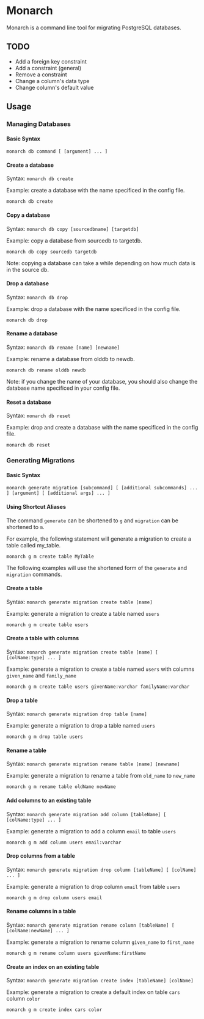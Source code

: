 # Monarch
Monarch is a command line tool for migrating PostgreSQL databases.

## TODO

* Add a foreign key constraint
* Add a constraint (general)
* Remove a constraint
* Change a column's data type
* Change column's default value

## Usage

### Managing Databases

#### Basic Syntax
`monarch db command [ [argument] ... ]`

#### Create a database
Syntax:
`monarch db create`

Example: create a database with the name specificed in the config file.
```
monarch db create
```

#### Copy a database
Syntax:
`monarch db copy [sourcedbname] [targetdb]`

Example: copy a database from sourcedb to targetdb.
```
monarch db copy sourcedb targetdb
```

Note: copying a database can take a while depending on how much data is in the source db.

#### Drop a database
Syntax:
`monarch db drop`

Example: drop a database with the name specificed in the config file.
```
monarch db drop
```

#### Rename a database
Syntax:
`monarch db rename [name] [newname]`

Example: rename a database from olddb to newdb.
```
monarch db rename olddb newdb
```

Note: if you change the name of your database, you should also change the database name specificed in your config file.

#### Reset a database
Syntax:
`monarch db reset`

Example: drop and create a database with the name specificed in the config file.
```
monarch db reset
```

### Generating Migrations

#### Basic Syntax
`monarch generate migration [subcommand] [ [additional subcommands] ... ] [argument] [ [additional args] ... ] `

#### Using Shortcut Aliases
The command `generate` can be shortened to `g` and `migration` can be shortened to `m`.

For example, the following statement will generate a migration to create a table called my_table.
```
monarch g m create table MyTable
```

The following examples will use the shortened form of the `generate` and `migration` commands.

#### Create a table
Syntax:
`monarch generate migration create table [name]`

Example: generate a migration to create a table named `users`
```
monarch g m create table users
```

#### Create a table with columns
Syntax:
`monarch generate migration create table [name] [ [colName:type] ... ]`

Example: generate a migration to create a table named `users` with columns `given_name` and `family_name`
```
monarch g m create table users givenName:varchar familyName:varchar
```

#### Drop a table
Syntax:
`monarch generate migration drop table [name]`

Example: generate a migration to drop a table named `users`
```
monarch g m drop table users
```

#### Rename a table
Syntax:
`monarch generate migration rename table [name] [newname]`

Example: generate a migration to rename a table from `old_name` to `new_name`
```
monarch g m rename table oldName newName
```

#### Add columns to an existing table
Syntax:
`monarch generate migration add column [tableName] [ [colName:type] ... ]`

Example: generate a migration to add a column `email` to table `users`
```
monarch g m add column users email:varchar
```

#### Drop columns from a table
Syntax:
`monarch generate migration drop column [tableName] [ [colName] ... ]`

Example: generate a migration to drop column `email` from table `users`
```
monarch g m drop column users email
```

#### Rename columns in a table
Syntax:
`monarch generate migration rename column [tableName] [ [colName:newName] ... ]`

Example: generate a migration to rename column `given_name` to `first_name`
```
monarch g m rename column users givenName:firstName
```

#### Create an index on an existing table
Syntax:
`monarch generate migration create index [tableName] [colName]`

Example: generate a migration to create a default index on table `cars` column `color`
```
monarch g m create index cars color
```
